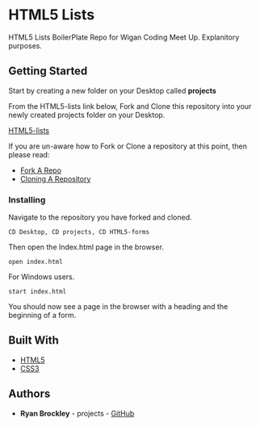# HTML5 Lists

HTML5 Lists BoilerPlate Repo for Wigan Coding Meet Up. Explanitory purposes.

## Getting Started

Start by creating a new folder on your Desktop called <b>projects</b>

 From the HTML5-lists link below, Fork and Clone this repository into your newly created projects folder on your Desktop.

[HTML5-lists](https://github.com/Wigan-Coding-Meet-Up/html-lists)

 If you are un-aware how to Fork or Clone a repository at this point, then please read:

* [Fork A Repo](https://help.github.com/en/articles/fork-a-repo)
* [Cloning A Repository](https://help.github.com/en/articles/cloning-a-repository)


### Installing

Navigate to the repository you have forked and cloned.

```
CD Desktop, CD projects, CD HTML5-forms
```

Then open the Index.html page in the browser.

```
open index.html
```

For Windows users.

```
start index.html
```

You should now see a page in the browser with a heading and the beginning of a form.

## Built With

* [HTML5](https://developer.mozilla.org/en-US/docs/Web/Guide/HTML/HTML5) 
* [CSS3](https://developer.mozilla.org/en-US/docs/Web/CSS/CSS3) 




## Authors

* **Ryan Brockley** - projects - [GitHub](https://github.com/RyBrockers)

